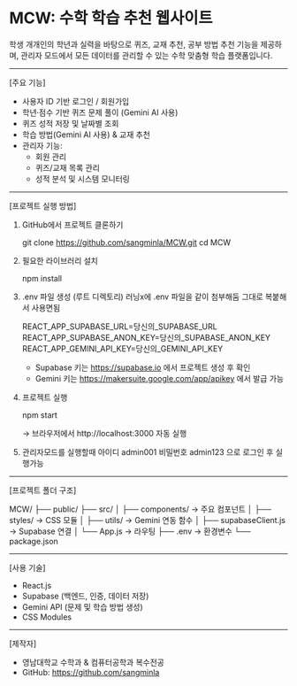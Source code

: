MCW: 수학 학습 추천 웹사이트
=============================

학생 개개인의 학년과 실력을 바탕으로 퀴즈, 교재 추천, 공부 방법 추천 기능을 제공하며,
관리자 모드에서 모든 데이터를 관리할 수 있는 수학 맞춤형 학습 플랫폼입니다.

---------------------------------------------
[주요 기능]

- 사용자 ID 기반 로그인 / 회원가입
- 학년·점수 기반 퀴즈 문제 풀이 (Gemini AI 사용)
- 퀴즈 성적 저장 및 날짜별 조회
- 학습 방법(Gemini AI 사용) & 교재 추천
- 관리자 기능:
  - 회원 관리
  - 퀴즈/교재 목록 관리
  - 성적 분석 및 시스템 모니터링

---------------------------------------------
[프로젝트 실행 방법]

1. GitHub에서 프로젝트 클론하기

   git clone https://github.com/sangminla/MCW.git
   cd MCW

2. 필요한 라이브러리 설치

   npm install

3. .env 파일 생성 (루트 디렉토리)
 러닝x에 .env 파일을 같이 첨부해둠 그대로 복붙해서 사용면됨

   REACT_APP_SUPABASE_URL=당신의_SUPABASE_URL
   REACT_APP_SUPABASE_ANON_KEY=당신의_SUPABASE_ANON_KEY
   REACT_APP_GEMINI_API_KEY=당신의_GEMINI_API_KEY

   - Supabase 키는 https://supabase.io 에서 프로젝트 생성 후 확인
   - Gemini 키는 https://makersuite.google.com/app/apikey 에서 발급 가능

4. 프로젝트 실행

   npm start

   → 브라우저에서 http://localhost:3000 자동 실행

5. 관리자모드를 실행할때
아이디 admin001
비밀번호 admin123 으로 로그인 후 실행가능

---------------------------------------------
[프로젝트 폴더 구조]

MCW/
├── public/
├── src/
│   ├── components/       → 주요 컴포넌트
│   ├── styles/           → CSS 모듈
│   ├── utils/            → Gemini 연동 함수
│   ├── supabaseClient.js → Supabase 연결
│   └── App.js            → 라우팅
├── .env                  → 환경변수
└── package.json

---------------------------------------------
[사용 기술]

- React.js
- Supabase (백엔드, 인증, 데이터 저장)
- Gemini API (문제 및 학습 방법 생성)
- CSS Modules

---------------------------------------------
[제작자]

- 영남대학교 수학과 & 컴퓨터공학과 복수전공
- GitHub: https://github.com/sangminla
